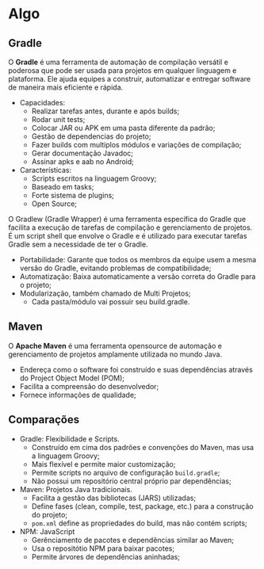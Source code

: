 # Algo

## Gradle

O **Gradle** é uma ferramenta de automação de compilação versátil e poderosa que pode ser usada para projetos em qualquer linguagem e plataforma. Ele ajuda equipes a construir, automatizar e entregar software de maneira mais eficiente e rápida.

- Capacidades:
  - Realizar tarefas antes, durante e após builds;
  - Rodar unit tests;
  - Colocar JAR ou APK em uma pasta diferente da padrão;
  - Gestão de dependencias do projeto;
  - Fazer builds com multiplos módulos e variações de compilação;
  - Gerar documentação Javadoc;
  - Assinar apks e aab no Android;
- Características:
  - Scripts escritos na linguagem Groovy;
  - Baseado em tasks;
  - Forte sistema de plugins;
  - Open Source;

O Gradlew (Gradle Wrapper) é uma ferramenta específica do Gradle que facilita a execução de tarefas de compilação e gerenciamento de projetos. É um script shell que envolve o Gradle e é utilizado para executar tarefas Gradle sem a necessidade de ter o Gradle.

- Portabilidade: Garante que todos os membros da equipe usem a mesma versão do Gradle, evitando problemas de compatibilidade;
- Automatização: Baixa automaticamente a versão correta do Gradle para o projeto;
- Modularização, também chamado de Multi Projetos;
  - Cada pasta/módulo vai possuir seu build.gradle.

## Maven

O **Apache Maven** é uma ferramenta opensource de automação e gerenciamento de projetos amplamente utilizada no mundo Java.

- Endereça como o software foi construído e suas dependências através do Project Object Model (POM);
- Facilita a compreensão do desenvolvedor;
- Fornece informações de qualidade;

## Comparações

- Gradle: Flexibilidade e Scripts.
  - Construído em cima dos padrões e convenções do Maven, mas usa a linguagem Groovy;
  - Mais flexível e permite maior customização;
  - Permite scripts no arquivo de configuração `build.gradle`;
  - Não possui um repositório central próprio par dependências;
- Maven: Projetos Java tradicionais.
  - Facilita a gestão das bibliotecas (JARS) utilizadas;
  - Define fases (clean, compile, test, package, etc.) para a construção do projeto;
  - `pom.xml` define as propriedades do build, mas não contém scripts;  
- NPM: JavaScript
  - Gerênciamento de pacotes e dependências similar ao Maven;
  - Usa o repositótio NPM para baixar pacotes;
  - Permite árvores de dependências aninhadas;
